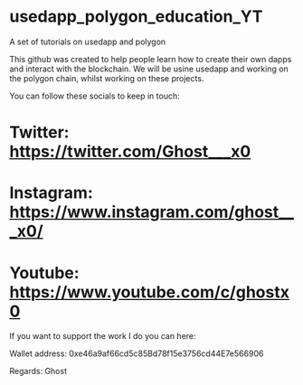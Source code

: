 # usedapp_polygon_education_YT
A set of tutorials on usedapp and polygon

This github was created to help people learn how to create their own dapps and interact with the blockchain. 
We will be usine usedapp and working on the polygon chain, whilst working on these projects.

You can follow these socials to keep in touch:

# Twitter: https://twitter.com/Ghost___x0
# Instagram: https://www.instagram.com/ghost___x0/
# Youtube: https://www.youtube.com/c/ghostx0

If you want to support the work I do you can here:

Wallet address: 0xe46a9af66cd5c85Bd78f15e3756cd44E7e566906

Regards: Ghost    
